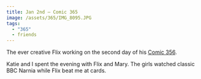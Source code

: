 ```yaml
---
title: Jan 2nd — Comic 365
image: /assets/365/IMG_8095.JPG
tags:
  - "365"
  - friends
---
```

The ever creative Flix working on the second day of his [Comic 356](http://mockingbirdcomic.com/comic-365/).

Katie and I spent the evening with Flix and Mary. The girls watched classic BBC Narnia while Flix beat me at cards.